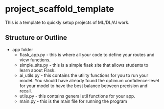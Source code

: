 # project_scaffold_template
This is a template to quickly setup projects of ML/DL/AI work.

## Structure or Outline
- app folder
    - flask_app.py - this is where all your code to define your routes and view functions.
    - simple_site.py - this is a simple flask site that allows students to learn about Flask.
    - ai_utils.py - this contains the utility functions for you to run your model. You should have already found the optimum confidence-level for your model to have the best balance between precision and recall.
    - utils.py - this contains general util functions for your app.
    - main.py - this is the main file for running the program


